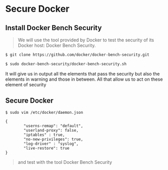 # Secure Docker

## Install Docker Bench Security

> We will use the tool provided by Docker to test the security of its Docker host: Docker Bench Security.

```bash
$ git clone https://github.com/docker/docker-bench-security.git 

$ sudo docker-bench-security/docker-bench-security.sh
```

It will give us in output all the elements that pass the security but also the elements in warning and those in between.
All that allow us to act on these element of security

## Secure Docker 

```bash
$ sudo vim /etc/docker/daemon.json 
```
```
{
        "userns-remap": "default",
        "userland-proxy": false,
        "iptables" : true,
        "no-new-privileges": true,
        "log-driver" : "syslog",
        "live-restore": true
}
```
> and test with the tool Docker Bench Security
